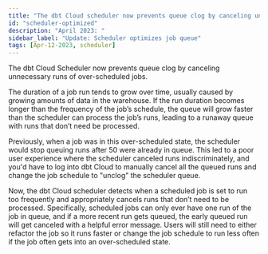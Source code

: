 ```yaml
---
title: "The dbt Cloud scheduler now prevents queue clog by canceling unnecessary runs of over-scheduled jobs"
id: "scheduler-optimized"
description: "April 2023: "
sidebar_label: "Update: Scheduler optimizes job queue"
tags: [Apr-12-2023, scheduler]
---
```


The dbt Cloud Scheduler now prevents queue clog by canceling unnecessary runs of over-scheduled jobs. 

The duration of a job run tends to grow over time, usually caused by growing amounts of data in the warehouse. If the run duration becomes longer than the frequency of the job’s schedule, the queue will grow faster than the scheduler can process the job’s runs, leading to a runaway queue with runs that don’t need be processed.

Previously, when a job was in this over-scheduled state, the scheduler would stop queuing runs after 50 were already in queue. This led to a poor user experience where the scheduler canceled runs indiscriminately, and you'd have to log into dbt Cloud to manually cancel all the queued runs and change the job schedule to "unclog" the scheduler queue.

Now, the dbt Cloud scheduler detects when a scheduled job is set to run too frequently and appropriately cancels runs that don’t need to be processed. Specifically, scheduled jobs can only ever have one run of the job in queue, and if a more recent run gets queued, the early queued run will get canceled with a helpful error message. Users will still need to either refactor the job so it runs faster or change the job schedule to run less often if the job often gets into an over-scheduled state.
